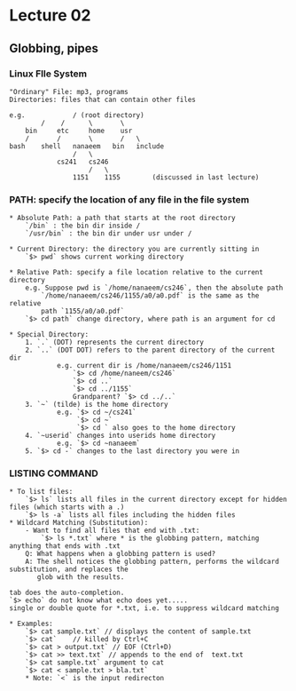 # Lecture 02

## Globbing, pipes

### Linux FIle System
	"Ordinary" File: mp3, programs
	Directories: files that can contain other files

	e.g.			/ (root directory)
			/	 /		\		\
		bin		etc		home	usr
		/		/		\		/	\
	bash	shell	nanaeem	  bin	include
					/	\
				cs241	cs246
						/	\
					1151	1155		(discussed in last lecture)

### PATH: specify the location of any file in the file system
	
	* Absolute Path: a path that starts at the root directory
		`/bin` : the bin dir inside /
		`/usr/bin` : the bin dir under usr under /
	
	* Current Directory: the directory you are currently sitting in
		`$> pwd` shows current working directory
	
	* Relative Path: specify a file location relative to the current directory
		e.g. Suppose pwd is `/home/nanaeem/cs246`, then the absolute path 
			`/home/nanaeem/cs246/1155/a0/a0.pdf` is the same as the relative 
			path `1155/a0/a0.pdf`
		`$> cd path` change directory, where path is an argument for cd

	* Special Directory:
		1. `.` (DOT) represents the current directory
		2. `..` (DOT DOT) refers to the parent directory of the current dir
				e.g. current dir is /home/nanaeem/cs246/1151
					`$> cd /home/naneem/cs246` 
					`$> cd ..`
					`$> cd ../1155`
					Grandparent? `$> cd ../..`
		3. `~` (tilde) is the home directory
				e.g. `$> cd ~/cs241`
					 `$> cd ~`
					 `$> cd ` also goes to the home directory
		4. `~userid` changes into userids home directory
				e.g. `$> cd ~nanaeem`
		5. `$> cd -` changes to the last directory you were in
### LISTING COMMAND
	* To list files: 
		`$> ls` lists all files in the current directory except for hidden files (which starts with a .)
		`$> ls -a` lists all files including the hidden files
	* Wildcard Matching (Substitution):
		- Want to find all files that end with .txt: 
			`$> ls *.txt` where * is the globbing pattern, matching anything that ends with .txt
		Q: What happens when a globbing pattern is used?
		A: The shell notices the globbing pattern, performs the wildcard substitution, and replaces the 
		   glob with the results.

	tab does the auto-completion.
	`$> echo` do not know what echo does yet.....
	single or double quote for *.txt, i.e. to suppress wildcard matching

	* Examples:
		`$> cat sample.txt`	// displays the content of sample.txt
		`$> cat`	// killed by Ctrl+C
		`$> cat > output.txt` // EOF (Ctrl+D) 
		`$> cat >> text.txt` // appends to the end of  text.txt
		`$> cat sample.txt` argument to cat
		`$> cat < sample.txt > bla.txt`
		* Note: `<` is the input redirecton 
